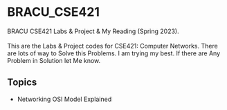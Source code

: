 # BRACU_CSE421

BRACU CSE421 Labs &amp; Project &amp; My Reading (Spring 2023). <br> <br>
This are the Labs & Project codes for CSE421: Computer Networks. There are lots of way to Solve this Problems. I am trying my best. If there are Any Problem in Solution let Me know.<br>

<h2>Topics</h2>
<ul>
  <li>Networking OSI Model Explained</li>
</ul>
